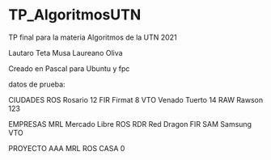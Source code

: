 # TP_AlgoritmosUTN
TP final para la materia Algoritmos de la UTN 2021

Lautaro Teta Musa
Laureano Oliva

Creado en Pascal para Ubuntu y fpc

datos de prueba:

CIUDADES
ROS	Rosario		12
FIR	Firmat 		8
VTO	Venado Tuerto 	14
RAW	Rawson		123

EMPRESAS
MRL 	Mercado Libre	ROS
RDR	Red Dragon	FIR
SAM	Samsung		VTO

PROYECTO
AAA	MRL	ROS	CASA	0
